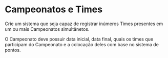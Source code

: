# Campeonatos e Times
Crie um sistema que seja capaz de registrar inúmeros Times presentes em um ou mais Campeonatos simultânetos.

O Campeonato deve possuir data inicial, data final, quais os times que participam do Campeonato e a colocação deles com base no sistema de pontos.